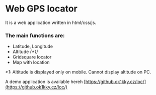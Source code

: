 # Web GPS locator

It is a web application written in html/css/js. 

### The main functions are:
- Latitude, Longitude
- Altitude _(*1)_
- Gridsquare locator
- Map with location 

_*1:_ Altitude is displayed only on mobile. Cannot display altitude on PC.

A demo application is available hereh
[https://github.ok1kky.cz/loc/](https://github.ok1kky.cz/loc/)
